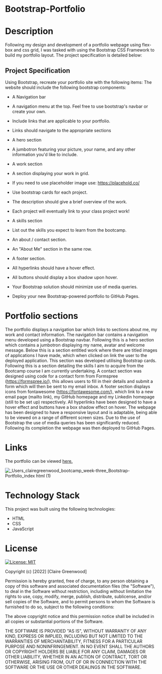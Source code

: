 # Bootstrap-Portfolio

# Description

Following my design and development of a portfolio webpage using flex-box and css grid, I was tasked with using the Bootstrap CSS Framework to build my portfolio layout. The project specification is detailed below:

## Project Specification

Using Bootstrap, recreate your portfolio site with the following items:
The website should include the following bootstrap components:


- A Navigation bar
- A navigation menu at the top. Feel free to use bootstrap's navbar or create your own.
- Include links that are applicable to your portfolio.
- Links should navigate to the appropriate sections

- A hero section
- A jumbotron featuring your picture, your name, and any other information you'd like to include.

- A work section
- A section displaying your work in grid.
- If you need to use placeholder image use: https://placehold.co/
- Use bootstrap cards for each project.
- The description should give a brief overview of the work.
- Each project will eventually link to your class project work!

- A skills section
- List out the skills you expect to learn from the bootcamp.

- An about / contact section.
- An "About Me" section in the same row.

- A footer section.

- All hyperlinks should have a hover effect.
- All buttons should display a box shadow upon hover.

- Your Bootstrap solution should minimize use of media queries.
- Deploy your new Bootstrap-powered portfolio to GitHub Pages.


# Portfolio sections

The portfolio displays a navigation bar which links to sections about me, my work and contact information. The navigation bar contains a navigation menu developed using a Bootstrap navbar. Following this is a hero section which contains a jumbotron displaying my name, avatar and welcome message. Below this is a section entitled work where there are titled images of applications I have made, which when clicked on link the user to the deployed application. This section was developed utilising Bootstrap cards. Following this is a section detailing the skills I aim to acquire from the Bootcamp course I am currently undertaking. A contact section was designed using code for a contact form from Formspree (https://formspree.io/), this allows users to fill in their details and submit a form which will then be sent to my email inbox. A footer section displays icons from fontawesome (https://fontawesome.com/), which link to a new email page (mailto link), my GitHub homepage and my Linkedin homepage (still to be set up) respectively. All hyperlinks have been designed to have a hover effect and buttons have a box shadow effect on hover. The webpage has been designed to have a responsive layout and is adaptable, being able to be viewed on a range of different screen sizes. Due to the use of Bootstrap the use of media queries has been significantly reduced. Following its completion the webpage was then deployed to GitHub Pages. 

# Links

The portfolio can be viewed [here.](https://clairegreenwood83.github.io/Bootstrap-Portfolio/)

![_Users_clairegreenwood_bootcamp_week-three_Bootstrap-Portfolio_index html (1)](https://user-images.githubusercontent.com/118351853/210253826-cd6aa57d-5b3c-40b0-88a2-54d1cd936d4f.png)


# Technology Stack
 
 This project was built using the following technologies:
 - HTML
 - CSS
 - JavaScript

# License 

 [![License: MIT](https://img.shields.io/badge/License-MIT-yellow.svg)](https://opensource.org/licenses/MIT)


Copyright (c) [2022] [Claire Greenwood]

Permission is hereby granted, free of charge, to any person obtaining a copy
of this software and associated documentation files (the "Software"), to deal
in the Software without restriction, including without limitation the rights
to use, copy, modify, merge, publish, distribute, sublicense, and/or sell
copies of the Software, and to permit persons to whom the Software is
furnished to do so, subject to the following conditions:

The above copyright notice and this permission notice shall be included in all
copies or substantial portions of the Software.

THE SOFTWARE IS PROVIDED "AS IS", WITHOUT WARRANTY OF ANY KIND, EXPRESS OR
IMPLIED, INCLUDING BUT NOT LIMITED TO THE WARRANTIES OF MERCHANTABILITY,
FITNESS FOR A PARTICULAR PURPOSE AND NONINFRINGEMENT. IN NO EVENT SHALL THE
AUTHORS OR COPYRIGHT HOLDERS BE LIABLE FOR ANY CLAIM, DAMAGES OR OTHER
LIABILITY, WHETHER IN AN ACTION OF CONTRACT, TORT OR OTHERWISE, ARISING FROM,
OUT OF OR IN CONNECTION WITH THE SOFTWARE OR THE USE OR OTHER DEALINGS IN THE
SOFTWARE.


